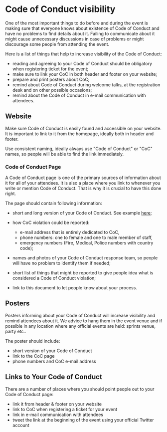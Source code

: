 # Code of Conduct visibility

One of the most important things to do before and during the event is 
making sure that everyone knows about existence of Code of Conduct and 
have no problems to find details about it. Failing to communicate about it 
might cause unnecessary discussions in case of problems or might discourage 
some people from attending the event.

Here is a list of things that help to increase visibility of the Code of Conduct:

* reading and agreeing to your Code of Conduct should be obligatory when registering ticket for the event;
* make sure to link your CoC in both header and footer on your website;
* prepare and print posters about CoC;
* remind about Code of Conduct during welcome talks, at the registration desk 
and on other possible occasions;
* remind about the Code of Conduct in e-mail communication with attendees.

## Website

Make sure Code of Conduct is easily found and accessible on your website. 
It is important to link to it from the homepage, ideally both in header and 
footer. 

Use consistent naming, ideally always use "Code of Conduct" or "CoC" names, 
so people will be able to find the link immediately. 

### Code of Conduct Page

A Code of Conduct page is one of the primary sources of information about it for
all of your attendees. It is also a place where you link to whenever you 
write or mention Code of Conduct. That is why it is crucial to have this 
done right.

The page should contain following information:

* short and long version of your Code of Conduct. See example [here](https://2016.djangocon.eu/coc/);
* how CoC violation could be reported: 

    * e-mail address that is entirely dedicated to CoC,
    * phone numbers: one to female and one to male member of staff,
    * emergency numbers (Fire, Medical, Police numbers with country code);

* names and photos of your Code of Conduct response team, so people 
will have no problem to identify them if needed;
* short list of things that might be reported to give people idea what is 
considered a Code of Conduct violation;
* link to this document to let people know about your process.

## Posters

Posters informing about your Code of Conduct will increase visibility and 
remind attendees about it. We advice to hang them in the event venue
and if possible in any location where any official events are held: sprints venue,
party etc.. 

The poster should include:

* short version of your Code of Conduct
* link to the CoC page
* phone numbers and CoC e-mail address

## Links to Your Code of Conduct

There are a number of places where you should point people out to your Code of 
Conduct page:

* link it from header & footer on your website
* link to CoC when registering a ticket for your event
* link in e-mail communication with attendees
* tweet the link at the beginning of the event using your official Twitter account
